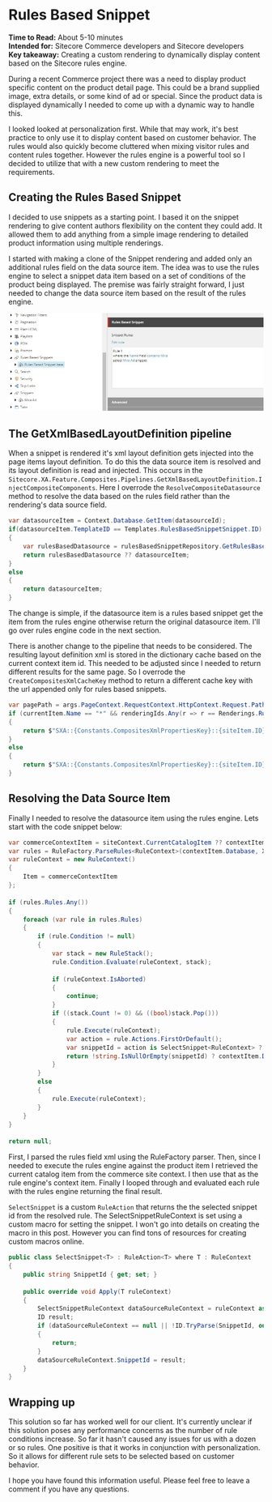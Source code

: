 # Rules Based Snippet

**Time to Read:** About 5-10 minutes  
**Intended for:** Sitecore Commerce developers and Sitecore developers  
**Key takeaway:** Creating a custom rendering to dynamically display content based on the Sitecore rules engine.

During a recent Commerce project there was a need to display product specific content on the product detail page. This could be a brand supplied image, extra details, or some kind of ad or special. Since the product data is displayed dynamically I needed to come up with a dynamic way to handle this. 

I looked looked at personalization first. While that may work, it's best practice to only use it to display content based on customer behavior. The rules would also quickly become cluttered when mixing visitor rules and content rules together. However the rules engine is a powerful tool so I decided to utilize that with a new custom rendering to meet the requirements.

## Creating the Rules Based Snippet
I decided to use snippets as a starting point. I based it on the snippet rendering to give content authors flexibility on the content they could add. It allowed them to add anything from a simple image rendering to detailed product information using multiple renderings.

I started with making a clone of the Snippet rendering and added only an additional rules field on the data source item. The idea was to use the rules engine to select a snippet data item based on a set of conditions of the product being displayed. The premise was fairly straight forward, I just needed to change the data source item based on the result of the rules engine.

![](files/Rules%20Based%20Snippet.JPG)

## The GetXmlBasedLayoutDefinition pipeline
When a snippet is rendered it's xml layout definition gets injected into the page items layout definition. To do this the data source item is resolved and its layout definition is read and injected. This occurs in the `Sitecore.XA.Feature.Composites.Pipelines.GetXmlBasedLayoutDefinition.InjectCompositeComponents`. Here I overrode the `ResolveCompositeDatasource` method to resolve the data based on the rules field rather than the rendering's data source field.

```C#
var datasourceItem = Context.Database.GetItem(datasourceId);
if(datasourceItem.TemplateID == Templates.RulesBasedSnippetSnippet.ID)
{
    var rulesBasedDatasource = rulesBasedSnippetRepository.GetRulesBasedSnippetDataSource(datasourceItem, contextItem);
    return rulesBasedDatasource ?? datasourceItem;
}
else
{
    return datasourceItem;
}
```
The change is simple, if the datasource item is a rules based snippet get the item from the rules engine otherwise return the original datasource item. I'll go over rules engine code in the next section. 

There is another change to the pipeline that needs to be considered. The resulting layout definition xml is stored in the dictionary cache based on the current context item id. This needed to be adjusted since I needed to return different results for the same page. So I overrode the `CreateCompositesXmlCacheKey` method to return a different cache key with the url appended only for rules based snippets.
```C#
var pagePath = args.PageContext.RequestContext.HttpContext.Request.Path;
if (currentItem.Name == "*" && renderingIds.Any(r => r == Renderings.RulesBasedSnippet.ID))
{
    return $"SXA::{Constants.CompositesXmlPropertiesKey}::{siteItem.ID}::{Context.Database.Name}::{Context.Device.ID}::{Context.Language.Name}::{currentItem.ID}::{pagePath}";
}
else
{
    return $"SXA::{Constants.CompositesXmlPropertiesKey}::{siteItem.ID}::{Context.Database.Name}::{Context.Device.ID}::{Context.Language.Name}::{currentItem.ID}";
}
```
## Resolving the Data Source Item
Finally I needed to resolve the datasource item using the rules engine. Lets start with the code snippet below:
```C#
var commerceContextItem = siteContext.CurrentCatalogItem ?? contextItem;
var rules = RuleFactory.ParseRules<RuleContext>(contextItem.Database, XElement.Parse(rulesBasedSnippetSnippetItem[Templates.RulesBasedSnippetSnippet.Fields.SnippetRules]));
var ruleContext = new RuleContext()
{
    Item = commerceContextItem
};

if (rules.Rules.Any())
{
    foreach (var rule in rules.Rules)
    {
        if (rule.Condition != null)
        {
            var stack = new RuleStack();
            rule.Condition.Evaluate(ruleContext, stack);

            if (ruleContext.IsAborted)
            {
                continue;
            }
            if ((stack.Count != 0) && ((bool)stack.Pop()))
            {
                rule.Execute(ruleContext);
                var action = rule.Actions.FirstOrDefault();
                var snippetId = action is SelectSnippet<RuleContext> ? ((SelectSnippet<RuleContext>)action)?.SnippetId : string.Empty;
                return !string.IsNullOrEmpty(snippetId) ? contextItem.Database.GetItem(ID.Parse(snippetId)) : null;
            }
        }
        else
        {
            rule.Execute(ruleContext);
        }
    }
}

return null;
```
First, I parsed the rules field xml using the RuleFactory parser. Then, since I needed to execute the rules engine against the product item I retrieved the current catalog item from the commerce site context. I then use that as the rule engine's context item. Finally I looped through and evaluated each rule with the rules engine returning the final result. 

`SelectSnippet` is a custom `RuleAction` that returns the the selected snippet id from the resolved rule. The SelectSnippetRuleContext is set using a custom macro for setting the snippet. I won't go into details on creating the macro in this post. However you can find tons of resources for creating custom macros online.

```C#
public class SelectSnippet<T> : RuleAction<T> where T : RuleContext
{
    public string SnippetId { get; set; }

    public override void Apply(T ruleContext)
    {
        SelectSnippetRuleContext dataSourceRuleContext = ruleContext as SelectSnippetRuleContext;
        ID result;
        if (dataSourceRuleContext == null || !ID.TryParse(SnippetId, out result))
        {
            return;
        }
        dataSourceRuleContext.SnippetId = result;
    }
}
```

## Wrapping up
This solution so far has worked well for our client. It's currently unclear if this solution poses any performance concerns as the number of rule conditions increase. So far it hasn't caused any issues for us with a dozen or so rules. One positive is that it works in conjunction with personalization. So it allows for different rule sets to be selected based on customer behavior. 

I hope you have found this information useful. Please feel free to leave a comment if you have any questions.